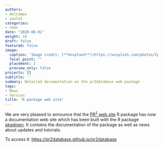 ```yaml
---
authors:
- delcampo
- vaulot
categories:
- news
date: "2020-08-01"
weight: 10
draft: false
featured: false
image:
  caption: 'Image credit: [**Unsplash**](https://unsplash.com/photos/CpkOjOcXdUY)'
  focal_point: ""
  placement: 2
  preview_only: false
projects: []
subtitle: ''
summary: Detailed documentation on the pr2database web package
tags:
- News
- Version
title: 'R package web site'
---
```


We are very pleased to announce that the [PR<sup>2</sup> web site](https://pr2-database.org/) R package has now a documentation web site which has been built with the R package [pkgdown](https://pkgdown.r-lib.org/).  It contains the documentation of the package as well as news about updates and tutorials.

To access it: https://pr2database.github.io/pr2database

